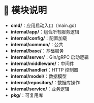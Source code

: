 # 🧩 模块说明

- **cmd/**：应用启动入口（main.go）
- **internal/app/**：组合所有服务逻辑
- **internal/config/**：配置加载
- **internal/common/**：公共
- **internal/base/**：基础服务
- **internal/server/**：Gin/gRPC 启动逻辑
- **internal/middleware/**：中间件
- **internal/handler/**：HTTP 控制器
- **internal/model/**：数据模型
- **internal/repository/**：数据库操作
- **internal/service/**：业务逻辑
- **pkg/**：可复用库
